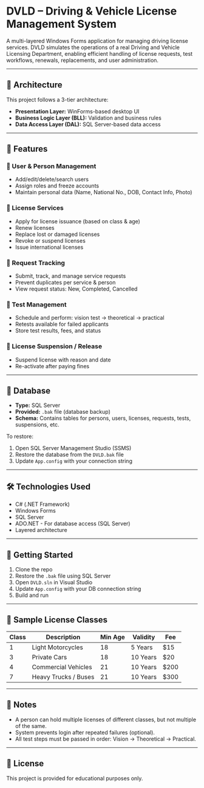 # DVLD – Driving & Vehicle License Management System

A multi-layered Windows Forms application for managing driving license services. DVLD simulates the operations of a real Driving and Vehicle Licensing Department, enabling efficient handling of license requests, test workflows, renewals, replacements, and user administration.

---

## 🧱 Architecture

This project follows a 3-tier architecture:

- **Presentation Layer:** WinForms-based desktop UI
- **Business Logic Layer (BLL):** Validation and business rules
- **Data Access Layer (DAL):** SQL Server-based data access

---

## 📌 Features

### 👤 User & Person Management
- Add/edit/delete/search users
- Assign roles and freeze accounts
- Maintain personal data (Name, National No., DOB, Contact Info, Photo)

### 🚗 License Services
- Apply for license issuance (based on class & age)
- Renew licenses
- Replace lost or damaged licenses
- Revoke or suspend licenses
- Issue international licenses

### 📝 Request Tracking
- Submit, track, and manage service requests
- Prevent duplicates per service & person
- View request status: New, Completed, Cancelled

### 🧪 Test Management
- Schedule and perform: vision test → theoretical → practical
- Retests available for failed applicants
- Store test results, fees, and status

### 🔁 License Suspension / Release
- Suspend license with reason and date
- Re-activate after paying fines

---

## 💽 Database

- **Type:** SQL Server
- **Provided:** `.bak` file (database backup)
- **Schema:** Contains tables for persons, users, licenses, requests, tests, suspensions, etc.

To restore:
1. Open SQL Server Management Studio (SSMS)
2. Restore the database from the `DVLD.bak` file
3. Update `App.config` with your connection string

---

## 🛠 Technologies Used

- C# (.NET Framework)
- Windows Forms
- SQL Server
- ADO.NET - For database access (SQL Server)
- Layered architecture
  
---

## 🚀 Getting Started

1. Clone the repo
2. Restore the `.bak` file using SQL Server
3. Open `DVLD.sln` in Visual Studio
4. Update `App.config` with your DB connection string
5. Build and run

---

## 🧪 Sample License Classes

| Class | Description              | Min Age | Validity | Fee   |
|-------|--------------------------|---------|----------|-------|
| 1     | Light Motorcycles        | 18      | 5 Years  | $15   |
| 3     | Private Cars             | 18      | 10 Years | $20   |
| 4     | Commercial Vehicles      | 21      | 10 Years | $200  |
| 7     | Heavy Trucks / Buses     | 21      | 10 Years | $300  |

---

## 📌 Notes

- A person can hold multiple licenses of different classes, but not multiple of the same.
- System prevents login after repeated failures (optional).
- All test steps must be passed in order: Vision → Theoretical → Practical.

---

## 📁 License

This project is provided for educational purposes only.
